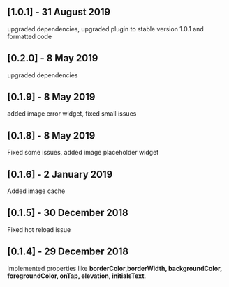 ## [1.0.1] - 31 August 2019
upgraded dependencies, upgraded plugin to stable version 1.0.1 and formatted code

## [0.2.0] - 8 May 2019
upgraded dependencies

## [0.1.9] - 8 May 2019
added image error widget, fixed small issues

## [0.1.8] - 8 May 2019
Fixed some issues, added image placeholder widget  

## [0.1.6] - 2 January 2019
Added image cache 

## [0.1.5] - 30 December 2018
Fixed hot reload issue

## [0.1.4] - 29 December 2018
Implemented properties like **borderColor**,**borderWidth, backgroundColor, foregroundColor, onTap, elevation, initialsText**.
